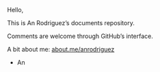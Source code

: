 Hello,

This is An Rodriguez’s documents repository.

Comments are welcome through GitHub’s interface.

A bit about me: [about.me/anrodriguez](https://about.me/anrodriguez)

- An
